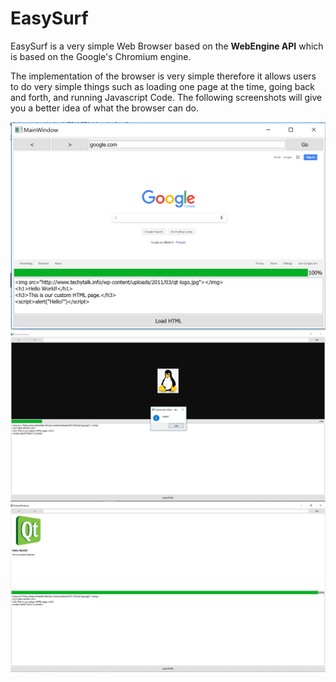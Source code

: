 # EasySurf
EasySurf is a very simple Web Browser based on the **WebEngine API** which is based on the Google's Chromium engine.</br>

The implementation of the browser is very simple therefore it allows users to do very simple things such as loading one
page at the time, going back and forth, and running Javascript Code. The following screenshots will give you a 
better idea of what the browser can do.

![Alt text](https://github.com/RosarioAleCali/QtExamples/blob/master/EasySurf/Screenshot3.PNG  "Program Screenshoot")
![Alt text](https://github.com/RosarioAleCali/QtExamples/blob/master/EasySurf/Screenshot1.PNG  "Program Screenshoot")
![Alt text](https://github.com/RosarioAleCali/QtExamples/blob/master/EasySurf/Screenshot2.PNG  "Program Screenshoot")
